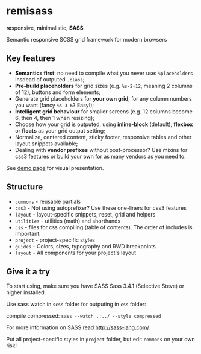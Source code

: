 remisass
========
**re**sponsive, **mi**nimalistic, **SASS**  

Semantic responsive SCSS grid framework for modern browsers


Key features
------------
- **Semantics first**: no need to compile what you never use: `%placeholders` insdead of outputed `.class`;
- **Pre-build placeholders** for grid sizes (e.g. `%s-2-12`, meaning 2 columns of 12), buttons and form elements;
- Generate grid placeholders for **your own grid**, for any column numbers you want (fancy `%s-3-6`? Easy!);
- **Intelligent grid behaviour** for smaller screens (e.g. 12 columns become 6, then 4, then 1 when resizing);
- Choose how your grid is outputed, using **inline-block** (default), **flexbox** or **floats** as your grid output setting;
- Normalize, centered content, sticky footer, responsive tables and other layout snippets available;
- Dealing with **vendor prefixes** without post-processor? Use mixins for css3 features or build your own for as many vendors as you need to.


See [demo page](http://work.wellagain.lt/remisass/) for visual presentation.

Structure
---------
- `commons` - reusable partials
 - `css3` -  Not using autoprefixer? Use these one-liners for css3 features
 - `layout` - layout-specific snippets, reset, grid and helpers
 - `utilities` - utilities (math) and shorthands
- `css` -  files for css compiling (table of contents). The order of includes is important.
- `project` - project-specific styles
 - `guides` - Colors, sizes, typography and RWD breakpoints
 - `layout` - All components for your project's layout


Give it a try
---------------
To start using, make sure you have SASS Sass 3.4.1 (Selective Steve) or higher installed.

Use sass watch in `scss` folder for outputing in `css` folder:

compile compressed:
`sass --watch .:../ --style compressed`

For more information on SASS read http://sass-lang.com/

Put all project-specific styles in `project` folder, but edit `commons` on your own risk!
